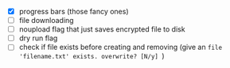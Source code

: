 - [x] progress bars (those fancy ones)
- [ ] file downloading
- [ ] noupload flag that just saves encrypted file to disk
- [ ] dry run flag
- [ ] check if file exists before creating and removing (give an `file 'filename.txt' exists. overwrite? [N/y] `)